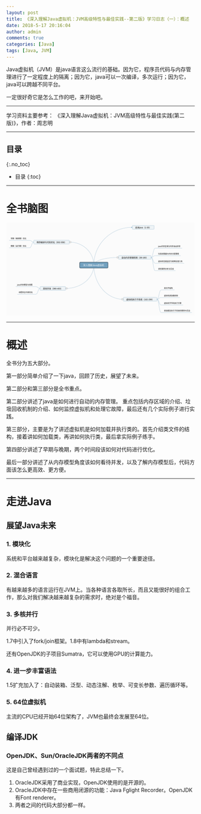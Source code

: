 ```yaml
---
layout: post
title: 《深入理解Java虚拟机：JVM高级特性与最佳实践--第二版》学习日志（一）：概述
date: 2018-5-17 20:16:04
author: admin
comments: true
categories: [Java]
tags: [Java, JVM]
---
```


Java虚拟机（JVM）是java语言这么流行的基础。因为它，程序员代码与内存管理进行了一定程度上的隔离；因为它，java可以一次编译，多次运行；因为它，java可以跨越不同平台。

一定很好奇它是怎么工作的吧，来开始吧。

<!-- more -->
---

学习资料主要参考： 《深入理解Java虚拟机：JVM高级特性与最佳实践(第二版)》，作者：周志明

---
## 目录
{:.no_toc}

* 目录
{:toc}
---

# 全书脑图

[![](/images/posts/UnderstandJVM.png)](/images/posts/UnderstandJVM.png)



---

# 概述

全书分为五大部分。

第一部分简单介绍了一下java，回顾了历史，展望了未来。

第二部分和第三部分是全书重点。

第二部分讲述了java是如何进行自动的内存管理。
重点包括内存区域的介绍、垃圾回收机制的介绍、如何监控虚拟机和处理它故障，最后还有几个实际例子进行实践。

第三部分，主要是为了讲述虚拟机是如何加载并执行类的。首先介绍类文件的结构，接着讲如何加载类，再讲如何执行类，最后拿实际例子练手。

第四部分讲述了早期与晚期，两个时间段该如何对代码进行优化。

最后一部分讲述了从内存模型角度该如何看待并发，以及了解内存模型后，代码方面该怎么更高效、更方便。

---

# 走进Java

## 展望Java未来

### 1. 模块化

系统和平台越来越复杂，模块化是解决这个问题的一个重要途径。

### 2. 混合语言

有越来越多的语言运行在JVM上。当各种语言各取所长，而且又能很好的组合工作，那么对我们解决越来越复杂的需求时，绝对是个福音。

### 3. 多核并行

并行必不可少。

1.7中引入了fork/join框架。1.8中有lambda和stream。

还有OpenJDK的子项目Sumatra，它可以使用GPU的计算能力。

### 4. 进一步丰富语法

1.5扩充加入了：自动装箱、泛型、动态注解、枚举、可变长参数、遍历循环等。

### 5. 64位虚拟机

主流的CPU已经开始64位架构了，JVM也最终会发展至64位。

## 编译JDK


### OpenJDK、Sun/OracleJDK两者的不同点

这是自己曾经遇到过的一个面试题，特此总结一下。

1. OracleJDK采用了商业实现，OpenJDK使用的是开源的。
2. OracleJDK中存在一些商用闭源的功能：Java Fglight Recorder。OpenJDK有Font renderer。
3. 两者之间的代码大部分都一样。